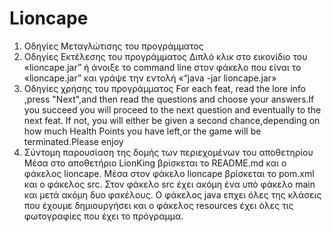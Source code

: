 # Lioncape
1) Οδηγίες Μεταγλώτισης του προγράμματος
2) Οδηγίες Εκτέλεσης του προγράμματος
        Διπλό κλικ στο εικονίδιο του «lioncape.jar” ή άνοιξε το command line στον φάκελο που είναι το «lioncape.jar” και γράψε την εντολή «“java -jar lioncape.jar»
3) Οδηγίες χρήσης του προγράμματος
        For each feat, read the lore info ,press "Next",and then read the questions and choose your answers.If you succeed you will proceed to the next question and eventually to the next feat. If not, you will either be given a second chance,depending on how much Health Points you have left,or the game will be terminated.Please enjoy
5) Σύντομη παρουσίαση της δομής των περιεχομένων του αποθετηρίου
        Μέσα στο αποθετήριο LionKing βρίσκεται το README.md και ο φάκελος lioncape. Μέσα στον φάκελο lioncape βρίσκεται το pom.xml και ο φάκελος src. Στον φάκελο src έχει ακόμη ένα υπό φάκελο main και μετά ακόμη δυο φακέλους. Ο φάκελος java επχει όλες της κλάσεις που έχουμε δημιουργήσει και ο φάκελος resources έχει όλες τις φωτογραφίες που έχει το πρόγραμμα.
